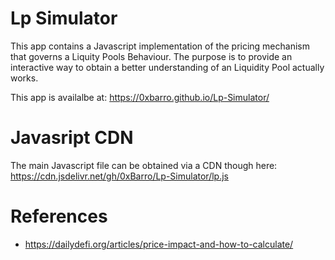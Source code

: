 # Lp Simulator

This app contains a Javascript implementation of the pricing mechanism that governs a Liquity Pools Behaviour. The purpose is to provide an interactive way to obtain a better understanding of an Liquidity Pool actually works. 

This app is availalbe at: https://0xbarro.github.io/Lp-Simulator/

# Javasript CDN 

The main Javascript file can be obtained via a CDN though here: https://cdn.jsdelivr.net/gh/0xBarro/Lp-Simulator/lp.js

# References

- https://dailydefi.org/articles/price-impact-and-how-to-calculate/